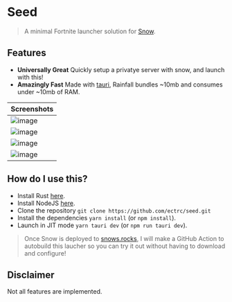 # Seed

> A minimal Fortnite launcher solution for [Snow](https://github.com/ectrc/snow).

## Features

- **Universally Great** Quickly setup a privatye server with snow, and launch with this!
- **Amazingly Fast** Made with [tauri](https://tauri.app/), Rainfall bundles ~10mb and consumes under ~10mb of RAM.

| Screenshots                                                                                      |
| ------------------------------------------------------------------------------------------------ |
| ![image](https://github.com/ectrc/seed/assets/13946988/30d418ef-fa54-4f15-8fa5-c34084e34545) |
| ![image](https://github.com/ectrc/seed/assets/13946988/25d0b747-8d08-4dda-b7cc-167bfac91954) |
| ![image](https://github.com/ectrc/seed/assets/13946988/db3de14e-42e5-4587-88e9-14fb0c0cd7d6) |
| ![image](https://github.com/ectrc/seed/assets/13946988/6ec44715-2957-4f3a-877d-f6cfcef774ce) |

## How do I use this?

- Install Rust [here](https://rustup.rs).
- Install NodeJS [here](https://nodejs.org/en/download).
- Clone the repository `git clone https://github.com/ectrc/seed.git`
- Install the dependencies `yarn install` (or `npm install`).
- Launch in JIT mode `yarn tauri dev` (or `npm run tauri dev`).

> Once Snow is deployed to [snows.rocks](https://snows.rocks), I will make a GitHub Action to autobuild this laucher so you can try it out without having to download and configure!

## Disclaimer

Not all features are implemented.
